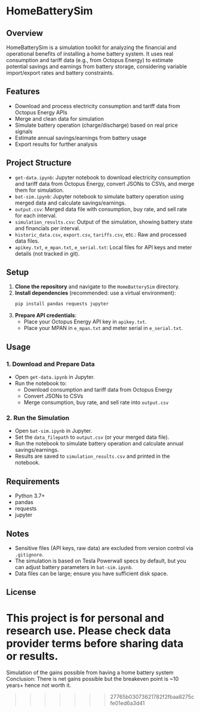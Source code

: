 # HomeBatterySim

## Overview
HomeBatterySim is a simulation toolkit for analyzing the financial and operational benefits of installing a home battery system. It uses real consumption and tariff data (e.g., from Octopus Energy) to estimate potential savings and earnings from battery storage, considering variable import/export rates and battery constraints.

## Features
- Download and process electricity consumption and tariff data from Octopus Energy APIs
- Merge and clean data for simulation
- Simulate battery operation (charge/discharge) based on real price signals
- Estimate annual savings/earnings from battery usage
- Export results for further analysis

## Project Structure
- `get-data.ipynb`: Jupyter notebook to download electricity consumption and tariff data from Octopus Energy, convert JSONs to CSVs, and merge them for simulation.
- `bat-sim.ipynb`: Jupyter notebook to simulate battery operation using merged data and calculate savings/earnings.
- `output.csv`: Merged data file with consumption, buy rate, and sell rate for each interval.
- `simulation_results.csv`: Output of the simulation, showing battery state and financials per interval.
- `historic_data.csv`, `export.csv`, `tariffs.csv`, etc.: Raw and processed data files.
- `apikey.txt`, `e_mpan.txt`, `e_serial.txt`: Local files for API keys and meter details (not tracked in git).

## Setup
1. **Clone the repository** and navigate to the `HomeBatterySim` directory.
2. **Install dependencies** (recommended: use a virtual environment):
   ```bash
   pip install pandas requests jupyter
   ```
3. **Prepare API credentials**:
   - Place your Octopus Energy API key in `apikey.txt`.
   - Place your MPAN in `e_mpan.txt` and meter serial in `e_serial.txt`.

## Usage
### 1. Download and Prepare Data
- Open `get-data.ipynb` in Jupyter.
- Run the notebook to:
  - Download consumption and tariff data from Octopus Energy
  - Convert JSONs to CSVs
  - Merge consumption, buy rate, and sell rate into `output.csv`

### 2. Run the Simulation
- Open `bat-sim.ipynb` in Jupyter.
- Set the `data_filepath` to `output.csv` (or your merged data file).
- Run the notebook to simulate battery operation and calculate annual savings/earnings.
- Results are saved to `simulation_results.csv` and printed in the notebook.

## Requirements
- Python 3.7+
- pandas
- requests
- jupyter

## Notes
- Sensitive files (API keys, raw data) are excluded from version control via `.gitignore`.
- The simulation is based on Tesla Powerwall specs by default, but you can adjust battery parameters in `bat-sim.ipynb`.
- Data files can be large; ensure you have sufficient disk space.

## License
This project is for personal and research use. Please check data provider terms before sharing data or results.
=======
Simulation of the gains possible from having a home battery system
Conclusion: There is net gains possible but the breakeven point is ~10 years+ hence not worth it. 
>>>>>>> 27765b03073621782f2fbaa8275cfe01ed6a3d41
